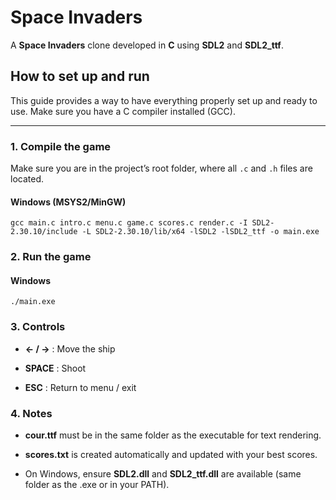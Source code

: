 # Space Invaders

A **Space Invaders** clone developed in **C** using **SDL2** and **SDL2_ttf**.

## How to set up and run

This guide provides a way to have everything properly set up and ready to use. 
Make sure you have a C compiler installed (GCC).

---

### 1. Compile the game

Make sure you are in the project’s root folder, where all `.c` and `.h` files are located.

#### Windows (MSYS2/MinGW)
```
gcc main.c intro.c menu.c game.c scores.c render.c -I SDL2-2.30.10/include -L SDL2-2.30.10/lib/x64 -lSDL2 -lSDL2_ttf -o main.exe
```

### 2. Run the game

#### Windows
```
./main.exe
```

### 3. Controls

- **← / →** : Move the ship

- **SPACE** : Shoot

- **ESC** : Return to menu / exit

### 4. Notes

- **cour.ttf** must be in the same folder as the executable for text rendering.

- **scores.txt** is created automatically and updated with your best scores.

- On Windows, ensure **SDL2.dll** and **SDL2_ttf.dll** are available (same folder as the .exe or in your PATH).